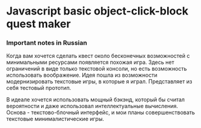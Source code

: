 # Javascript basic object-click-block quest maker

### Important notes in Russian  
  
Когда вам хочется сделать квест около бесконечных возможностей с минимальными ресурсами появляется похожая игра. Здесь нет ограничений в виде только текстовой консоли, но есть возможность использовать воображение. Идея пошла из возможности модернизировать текстовые игры, в которые я играл. Представляет из себя тестовый прототип.
  
В идеале хочется использовать мощный бэкэнд, который бы считал вероятности и даже использовал интеллектуальные вычисления. Основа - текстово-блочный интерфейс, и мои планы совершенствовать текстовые минималистические игры.
